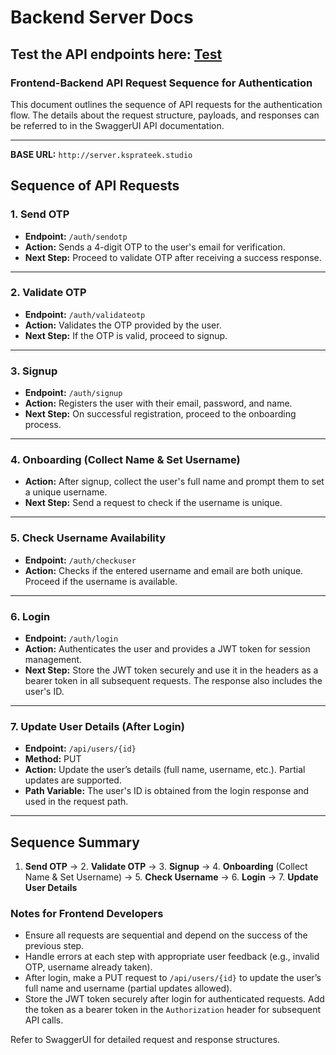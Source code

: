 # Backend Server Docs

## Test the API endpoints here: <a href="http://server.ksprateek.studio/swagger-ui/index.html#/">Test</a>

### **Frontend-Backend API Request Sequence for Authentication**

This document outlines the sequence of API requests for the authentication flow. The details about the request structure, payloads, and responses can be referred to in the SwaggerUI API documentation.

---

**BASE URL:** `http://server.ksprateek.studio`

## **Sequence of API Requests**

### **1. Send OTP**

- **Endpoint:** `/auth/sendotp`
- **Action:** Sends a 4-digit OTP to the user's email for verification.
- **Next Step:** Proceed to validate OTP after receiving a success response.

---

### **2. Validate OTP**

- **Endpoint:** `/auth/validateotp`
- **Action:** Validates the OTP provided by the user.
- **Next Step:** If the OTP is valid, proceed to signup.

---

### **3. Signup**

- **Endpoint:** `/auth/signup`
- **Action:** Registers the user with their email, password, and name.
- **Next Step:** On successful registration, proceed to the onboarding process.

---

### **4. Onboarding (Collect Name & Set Username)**

- **Action:** After signup, collect the user's full name and prompt them to set a unique username.
- **Next Step:** Send a request to check if the username is unique.

---

### **5. Check Username Availability**

- **Endpoint:** `/auth/checkuser`
- **Action:** Checks if the entered username and email are both unique. Proceed if the username is available.

---

### **6. Login**

- **Endpoint:** `/auth/login`
- **Action:** Authenticates the user and provides a JWT token for session management.
- **Next Step:** Store the JWT token securely and use it in the headers as a bearer token in all subsequent requests. The response also includes the user's ID.

---

### **7. Update User Details (After Login)**

- **Endpoint:** `/api/users/{id}`
- **Method:** PUT
- **Action:** Update the user’s details (full name, username, etc.). Partial updates are supported.
- **Path Variable:** The user's ID is obtained from the login response and used in the request path.

---

## **Sequence Summary**

1. **Send OTP** → 2. **Validate OTP** → 3. **Signup** → 4. **Onboarding** (Collect Name & Set Username) → 5. **Check Username** → 6. **Login** → 7. **Update User Details**

### **Notes for Frontend Developers**
- Ensure all requests are sequential and depend on the success of the previous step.
- Handle errors at each step with appropriate user feedback (e.g., invalid OTP, username already taken).
- After login, make a PUT request to `/api/users/{id}` to update the user’s full name and username (partial updates allowed).
- Store the JWT token securely after login for authenticated requests. Add the token as a bearer token in the `Authorization` header for subsequent API calls.

Refer to SwaggerUI for detailed request and response structures.
